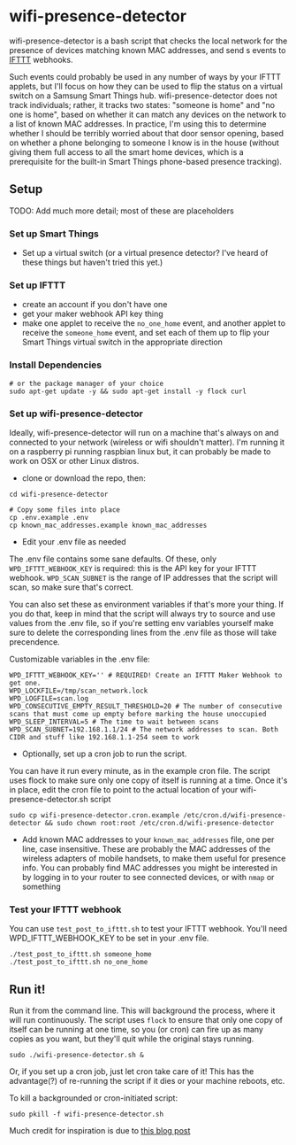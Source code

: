 # wifi-presence-detector

wifi-presence-detector is a bash script that checks the local network for the presence of devices matching known MAC addresses, and send s events to [IFTTT](https://ifttt.com) webhooks.  

Such events could probably be used in any number of ways by your IFTTT applets, but I'll focus on how they can be used to flip the status on a virtual switch on a Samsung Smart Things hub.  wifi-presence-detector does not track individuals; rather, it tracks two states: "someone is home" and "no one is home", based on whether it can match any devices on the network to a list of known MAC addresses.  In practice, I'm using this to determine whether I should be terribly worried about that door sensor opening, based on whether a phone belonging to someone I know is in the house (without giving them full access to all the smart home devices, which is a prerequisite for the built-in Smart Things phone-based presence tracking).

## Setup
TODO: Add much more detail; most of these are placeholders

### Set up Smart Things
- Set up a virtual switch (or a virtual presence detector?  I've heard of these things but haven't tried this yet.)

### Set up IFTTT
- create an account if you don't have one
- get your maker webhook API key thing
- make one applet to receive the `no_one_home` event, and another applet to receive the `someone_home` event, and set each of them up to flip your Smart Things virtual switch in the appropriate direction

### Install Dependencies
```
# or the package manager of your choice
sudo apt-get update -y && sudo apt-get install -y flock curl
```

### Set up wifi-presence-detector
Ideally, wifi-presence-detector will run on a machine that's always on and connected to your network (wireless or wifi shouldn't matter).  I'm running it on a raspberry pi running raspbian linux but, it can probably be made to work on OSX or other Linux distros.

- clone or download the repo, then:

```
cd wifi-presence-detector

# Copy some files into place
cp .env.example .env
cp known_mac_addresses.example known_mac_addresses
```

- Edit your .env file as needed


The .env file contains some sane defaults. Of these, only `WPD_IFTTT_WEBHOOK_KEY` is required: this is the API key for your IFTTT webhook.  `WPD_SCAN_SUBNET` is the range of IP addresses that the script will scan, so make sure that's correct. 

You can also set these as environment variables if that's more your thing.  If you do that, keep in mind that the script will always try to source and use values from the .env file, so if you're setting env variables yourself make sure to delete the corresponding lines from the .env file as those will take precendence. 

Customizable variables in the .env file:

```
WPD_IFTTT_WEBHOOK_KEY='' # REQUIRED! Create an IFTTT Maker Webhook to get one.
WPD_LOCKFILE=/tmp/scan_network.lock
WPD_LOGFILE=scan.log
WPD_CONSECUTIVE_EMPTY_RESULT_THRESHOLD=20 # The number of consecutive scans that must come up empty before marking the house unoccupied
WPD_SLEEP_INTERVAL=5 # The time to wait between scans
WPD_SCAN_SUBNET=192.168.1.1/24 # The network addresses to scan. Both CIDR and stuff like 192.168.1.1-254 seem to work
```

- Optionally, set up a cron job to run the script.

You can have it run every minute, as in the example cron file. The script uses flock to make sure only one copy of itself is running at a time.  Once it's in place, edit the cron file to point to the actual location of your wifi-presence-detector.sh script

```
sudo cp wifi-presence-detector.cron.example /etc/cron.d/wifi-presence-detector && sudo chown root:root /etc/cron.d/wifi-presence-detector 
```

- Add known MAC addresses to your `known_mac_addresses` file, one per line, case insensitive.
These are probably the MAC addresses of the wireless adapters of mobile handsets, to make them useful for presence info.  You can probably find MAC addresses you might be interested in by logging in to your router to see connected devices, or with `nmap` or something 

### Test your IFTTT webhook
You can use `test_post_to_ifttt.sh` to test your IFTTT webhook.  You'll need WPD_IFTTT_WEBHOOK_KEY to be set in your .env file.

```
./test_post_to_ifttt.sh someone_home
./test_post_to_ifttt.sh no_one_home
```

## Run it!

Run it from the command line.  This will background the process, where it will run continuously.  The script uses `flock` to ensure that only one copy of itself can be running at one time, so you (or cron) can fire up as many copies as you want, but they'll quit while the original stays running.

```
sudo ./wifi-presence-detector.sh &
```

Or, if you set up a cron job, just let cron take care of it!  This has the advantage(?) of re-running the script if it dies or your machine reboots, etc.

To kill a backgrounded or cron-initiated script:

```
sudo pkill -f wifi-presence-detector.sh
```

Much credit for inspiration is due to [this blog post](http://handyharley.blogspot.com/2017/08/flip-virtual-switch-in-smartthings-when.html)
